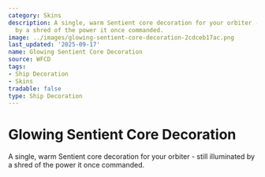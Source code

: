 ```yaml
---
category: Skins
description: A single, warm Sentient core decoration for your orbiter - still illuminated
  by a shred of the power it once commanded.
image: ../images/glowing-sentient-core-decoration-2cdceb17ac.png
last_updated: '2025-09-17'
name: Glowing Sentient Core Decoration
source: WFCD
tags:
- Ship Decoration
- Skins
tradable: false
type: Ship Decoration
---
```


# Glowing Sentient Core Decoration

A single, warm Sentient core decoration for your orbiter - still illuminated by a shred of the power it once commanded.

